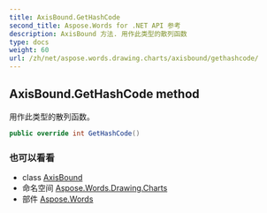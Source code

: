 ```yaml
---
title: AxisBound.GetHashCode
second_title: Aspose.Words for .NET API 参考
description: AxisBound 方法. 用作此类型的散列函数
type: docs
weight: 60
url: /zh/net/aspose.words.drawing.charts/axisbound/gethashcode/
---
```

## AxisBound.GetHashCode method

用作此类型的散列函数。

```csharp
public override int GetHashCode()
```

### 也可以看看

* class [AxisBound](../)
* 命名空间 [Aspose.Words.Drawing.Charts](../../axisbound/)
* 部件 [Aspose.Words](../../../)


